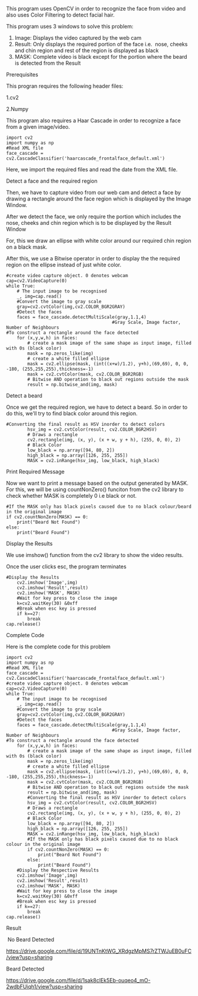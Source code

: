This program uses OpenCV in order to recognize the face from video and also uses Color Filtering to detect facial hair.

This program uses 3 windows to solve this problem:

1. Image: Displays the video captured by the web cam
2. Result: Only displays the required portion of the face i.e.  nose, cheeks and chin region and rest of the region is displayed as black
3. MASK: Complete video is black except for the portion where the beard is detected from the Result


Prerequisites

This progran requires the following header files:

1.cv2

2.Numpy




This program also requires a Haar Cascade in order to recognize a face from a given image/video. 


    import cv2
    import numpy as np
    #Read XML file
    face_cascade = cv2.CascadeClassifier('haarcascade_frontalface_default.xml')


Here, we import the required files and read the date from the XML file.



Detect a face and the required region


Then, we have to capture video from our web cam and detect a face by drawing a rectangle around the face region which is displayed by the Image Window.

After we detect the face, we only require the portion which includes the nose, cheeks and chin region which is to be displayed by the Result Window

For, this we draw an ellipse with white color around our required chin region on a black mask.

After this, we use a Bitwise operator in order to display the the required region on the ellipse instead of just white color.




    #create video capture object. 0 denotes webcam
    cap=cv2.VideoCapture(0)
    while True:
        # The input image to be recognised
        _, img=cap.read()
        #Convert the image to gray scale
        gray=cv2.cvtColor(img,cv2.COLOR_BGR2GRAY)
        #Detect the faces
        faces = face_cascade.detectMultiScale(gray,1.1,4)
                                            #Gray Scale, Image factor, Number of Neighbours
    #To construct a rectangle around the face detected
        for (x,y,w,h) in faces:
            # create a mask image of the same shape as input image, filled with 0s (black color)
            mask = np.zeros_like(img)
            # create a white filled ellipse
            mask = cv2.ellipse(mask, (int((x+w)/1.2), y+h),(69,69), 0, 0, -180, (255,255,255),thickness=-1)
            mask = cv2.cvtColor(mask, cv2.COLOR_BGR2RGB)
            # Bitwise AND operation to black out regions outside the mask
            result = np.bitwise_and(img, mask)



Detect a beard

Once we get the required region, we have to detect a beard. So in order to do this, we'll try to find black color around this region.


    #Converting the final result as HSV inorder to detect colors
            hsv_img = cv2.cvtColor(result, cv2.COLOR_BGR2HSV)
            # Draws a rectangle
            cv2.rectangle(img, (x, y), (x + w, y + h), (255, 0, 0), 2)
            # Black Color
            low_black = np.array([94, 80, 2])
            high_black = np.array([126, 255, 255])
            MASK = cv2.inRange(hsv_img, low_black, high_black)



Print Required Message

Now we want to print a message based on the output generated by MASK. For this, we will be using countNonZero() funciton from the cv2 library to check whether MASK is completely 0 i.e black or not.

    #If the MASK only has black pixels caused due to no black colour/beard in the original image
    if cv2.countNonZero(MASK) == 0:
        print("Beard Not Found")
    else:
        print("Beard Found")
        
        
Display the Results

We use imshow() function from the cv2 library to show the video results.

Once the user clicks esc, the program terminates

    #Display the Results
        cv2.imshow('Image',img)
        cv2.imshow('Result',result)
        cv2.imshow('MASK', MASK)
        #Wait for key press to close the image
        k=cv2.waitKey(30) &0xff
        #Break when esc key is pressed
        if k==27:
            break
    cap.release()



Complete Code

Here is the complete code for this problem

    import cv2
    import numpy as np
    #Read XML file
    face_cascade = cv2.CascadeClassifier('haarcascade_frontalface_default.xml')
    #create video capture object. 0 denotes webcam
    cap=cv2.VideoCapture(0)
    while True:
        # The input image to be recognised
        _, img=cap.read()
        #Convert the image to gray scale
        gray=cv2.cvtColor(img,cv2.COLOR_BGR2GRAY)
        #Detect the faces
        faces = face_cascade.detectMultiScale(gray,1.1,4)
                                            #Gray Scale, Image factor, Number of Neighbours
    #To construct a rectangle around the face detected
        for (x,y,w,h) in faces:
            # create a mask image of the same shape as input image, filled with 0s (black color)
            mask = np.zeros_like(img)
            # create a white filled ellipse
            mask = cv2.ellipse(mask, (int((x+w)/1.2), y+h),(69,69), 0, 0, -180, (255,255,255),thickness=-1)
            mask = cv2.cvtColor(mask, cv2.COLOR_BGR2RGB)
            # Bitwise AND operation to black out regions outside the mask
            result = np.bitwise_and(img, mask)
            #Converting the final result as HSV inorder to detect colors
            hsv_img = cv2.cvtColor(result, cv2.COLOR_BGR2HSV)
            # Draws a rectangle
            cv2.rectangle(img, (x, y), (x + w, y + h), (255, 0, 0), 2)
            # Black Color
            low_black = np.array([94, 80, 2])
            high_black = np.array([126, 255, 255])
            MASK = cv2.inRange(hsv_img, low_black, high_black)
            #If the MASK only has black pixels caused due to no black colour in the original image
            if cv2.countNonZero(MASK) == 0:
                print("Beard Not Found")
            else:
                print("Beard Found")
        #Display the Respective Results
        cv2.imshow('Image',img)
        cv2.imshow('Result',result)
        cv2.imshow('MASK', MASK)
        #Wait for key press to close the image
        k=cv2.waitKey(30) &0xff
        #Break when esc key is pressed
        if k==27:
            break
    cap.release()


Result

 No Beard Detected

https://drive.google.com/file/d/19UNTnKtWG_XRdgzMpMS7rZTWJuEB0uFC/view?usp=sharing

Beard Detected

https://drive.google.com/file/d/1sak8clEk5Eb-ouqeo4_mO-2wdbFUiqh1/view?usp=sharing




